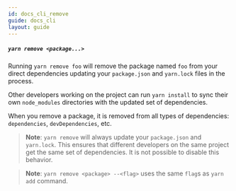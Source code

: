 ```yaml
---
id: docs_cli_remove
guide: docs_cli
layout: guide
---
```


##### `yarn remove <package...>` <a class="toc" id="toc-yarn-remove" href="#toc-yarn-remove"></a>

Running `yarn remove foo` will remove the package named `foo` from your direct
dependencies updating your `package.json` and `yarn.lock` files in the process.

Other developers working on the project can run `yarn install` to sync their
own `node_modules` directories with the updated set of dependencies.

When you remove a package, it is removed from all types of dependencies:
`dependencies`, `devDependencies`, etc.

> **Note**: `yarn remove` will always update your `package.json` and
> `yarn.lock`. This ensures that different developers on the same project get
> the same set of dependencies. It is not possible to disable this behavior.

> **Note**: `yarn remove <package> --<flag>` uses the same `flag`s as `yarn add` command.
